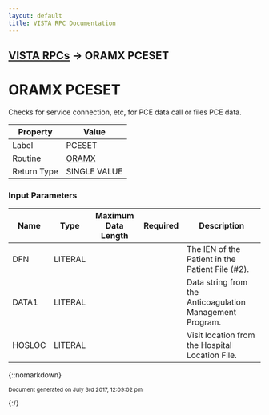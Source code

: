 ```yaml
---
layout: default
title: VISTA RPC Documentation
---
```


## [VISTA RPCs](TableOfContents) &#8594; ORAMX PCESET
# ORAMX PCESET

Checks for service connection, etc, for PCE data call or files PCE data.

Property | Value
--- | ---
Label | PCESET
Routine | [ORAMX](http://code.osehra.org/dox/Routine_ORAMX_source.html)
Return Type | SINGLE VALUE


### Input Parameters

Name | Type | Maximum Data Length | Required | Description
--- | --- | --- | --- | ---
DFN | LITERAL |  |  | The IEN of the Patient in the Patient File (#2).
DATA1 | LITERAL |  |  | Data string from the Anticoagulation Management Program.
HOSLOC | LITERAL |  |  | Visit location from the Hospital Location File.



{::nomarkdown} <br/><p style="font-size: 11px">Document generated on July 3rd 2017, 12:09:02 pm</p>{:/}